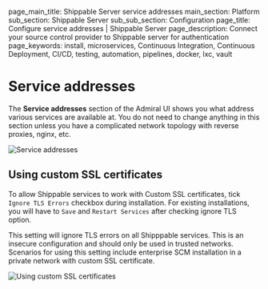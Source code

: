 page_main_title: Shippable Server service addresses
main_section: Platform
sub_section: Shippable Server
sub_sub_section: Configuration
page_title: Configure service addresses | Shippable Server
page_description: Connect your source control provider to Shippable server for authentication
page_keywords: install, microservices, Continuous Integration, Continuous Deployment, CI/CD, testing, automation, pipelines, docker, lxc, vault

# Service addresses

The **Service addresses** section of the Admiral UI shows you what address various services are available at. You do not need to change anything in this section unless you have a complicated network topology with reverse proxies, nginx, etc.

<img src="/images/platform/server/admiral-service-addresses.png" alt="Service addresses">

## Using custom SSL certificates

To allow Shippable services to work with Custom SSL certificates, tick `Ignore TLS Errors` checkbox during installation.
For existing installations, you will have to `Save` and `Restart Services` after checking ignore TLS option.

This setting will ignore TLS errors on all Shipppable services. This is an insecure configuration and should only be used in trusted networks. 
Scenarios for using this setting include enterprise SCM installation in a private network with custom SSL certificate.

<img src="/images/platform/server/admiral-custom-ssl-certs.png" alt="Using custom SSL certificates">
